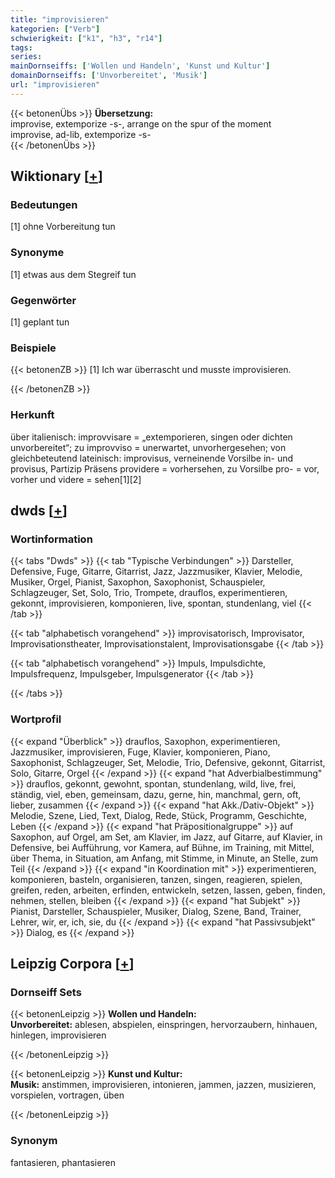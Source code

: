 ```yaml
---
title: "improvisieren"
kategorien: ["Verb"]
schwierigkeit: ["k1", "h3", "r14"]
tags:
series:
mainDornseiffs: ['Wollen und Handeln', 'Kunst und Kultur']
domainDornseiffs: ['Unvorbereitet', 'Musik']
url: "improvisieren"
---
```


{{< betonenÜbs >}}
**Übersetzung:**  
improvise, extemporize -s-, arrange on the spur of the moment  
improvise, ad-lib, extemporize -s-  
{{< /betonenÜbs >}}

## Wiktionary [[+](https://de.wiktionary.org/wiki/improvisieren)]

### Bedeutungen
[1] ohne Vorbereitung tun  

### Synonyme
[1] etwas aus dem Stegreif tun  

### Gegenwörter
[1] geplant tun  

### Beispiele
{{< betonenZB >}}
[1] Ich war überrascht und musste improvisieren.  

{{< /betonenZB >}}
### Herkunft
über italienisch: improvvisare = „extemporieren, singen oder dichten unvorbereitet“; zu improvviso = unerwartet, unvorhergesehen; von gleichbeteutend lateinisch: improvisus, verneinende Vorsilbe in- und provisus, Partizip Präsens providere = vorhersehen, zu Vorsilbe pro- = vor, vorher und videre = sehen[1][2]  



## dwds [[+](https://www.dwds.de/wb/improvisieren)]

### Wortinformation
{{< tabs "Dwds" >}}
{{< tab "Typische Verbindungen" >}}
Darsteller, Defensive, Fuge, Gitarre, Gitarrist, Jazz, Jazzmusiker, Klavier, Melodie, Musiker, Orgel, Pianist, Saxophon, Saxophonist, Schauspieler, Schlagzeuger, Set, Solo, Trio, Trompete, drauflos, experimentieren, gekonnt, improvisieren, komponieren, live, spontan, stundenlang, viel
{{< /tab >}}

{{< tab "alphabetisch vorangehend" >}}
improvisatorisch, Improvisator, Improvisationstheater, Improvisationstalent, Improvisationsgabe
{{< /tab >}}

{{< tab "alphabetisch vorangehend" >}}
Impuls, Impulsdichte, Impulsfrequenz, Impulsgeber, Impulsgenerator
{{< /tab >}}

{{< /tabs >}}

### Wortprofil
{{< expand "Überblick" >}} drauflos, Saxophon, experimentieren, Jazzmusiker, improvisieren, Fuge, Klavier, komponieren, Piano, Saxophonist, Schlagzeuger, Set, Melodie, Trio, Defensive, gekonnt, Gitarrist, Solo, Gitarre, Orgel {{< /expand >}}
{{< expand "hat Adverbialbestimmung" >}} drauflos, gekonnt, gewohnt, spontan, stundenlang, wild, live, frei, ständig, viel, eben, gemeinsam, dazu, gerne, hin, manchmal, gern, oft, lieber, zusammen {{< /expand >}}
{{< expand "hat Akk./Dativ-Objekt" >}} Melodie, Szene, Lied, Text, Dialog, Rede, Stück, Programm, Geschichte, Leben {{< /expand >}}
{{< expand "hat Präpositionalgruppe" >}} auf Saxophon, auf Orgel, am Set, am Klavier, im Jazz, auf Gitarre, auf Klavier, in Defensive, bei Aufführung, vor Kamera, auf Bühne, im Training, mit Mittel, über Thema, in Situation, am Anfang, mit Stimme, in Minute, an Stelle, zum Teil {{< /expand >}}
{{< expand "in Koordination mit" >}} experimentieren, komponieren, basteln, organisieren, tanzen, singen, reagieren, spielen, greifen, reden, arbeiten, erfinden, entwickeln, setzen, lassen, geben, finden, nehmen, stellen, bleiben {{< /expand >}}
{{< expand "hat Subjekt" >}} Pianist, Darsteller, Schauspieler, Musiker, Dialog, Szene, Band, Trainer, Lehrer, wir, er, ich, sie, du {{< /expand >}}
{{< expand "hat Passivsubjekt" >}} Dialog, es {{< /expand >}}

## Leipzig Corpora [[+](https://corpora.uni-leipzig.de/en/res?word=improvisieren&corpusId=deu_newscrawl-public_2018)]

### Dornseiff Sets
{{< betonenLeipzig >}}
**Wollen und Handeln:**  
**Unvorbereitet:** ablesen, abspielen, einspringen, hervorzaubern, hinhauen, hinlegen, improvisieren  

{{< /betonenLeipzig >}}


{{< betonenLeipzig >}}
**Kunst und Kultur:**  
**Musik:** anstimmen, improvisieren, intonieren, jammen, jazzen, musizieren, vorspielen, vortragen, üben  

{{< /betonenLeipzig >}}

### Synonym
fantasieren, phantasieren


